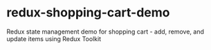 # redux-shopping-cart-demo
Redux state management demo for shopping cart - add, remove, and update items using Redux Toolkit
